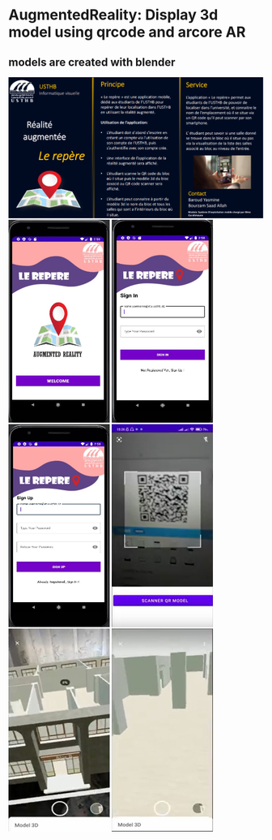 # AugmentedReality: Display 3d model using qrcode and arcore AR 
## models are created with blender
<img src="./application_Repere_fiche.png" alt="usthb " title="usthb">
<img src="./img_4.jpg" alt="Alt text" title="Optional title" width="200" height="400" >
<img src="./img_5.jpg" alt="Alt text" title="Optional title" width="200" height="400" >
<img src="./img_6.jpg" alt="Alt text" title="Optional title"width="200" height="400"  >
<img src="./img_1.jpg" alt="Alt text" title="Optional title" width="200" height="400" >
<img src="./img_2.jpg" alt="Alt text" title="Optional title" width="200" height="400" >
<img src="./img_3.jpg" alt="Alt text" title="Optional title" width="200" height="400" >

